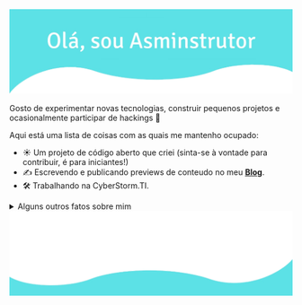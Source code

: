<img src="https://raw.githubusercontent.com/AsmInstrutor/AsmInstrutor/main/1630535512025.png" alt="Hero image">

Gosto de experimentar novas tecnologias, construir pequenos projetos e ocasionalmente participar de hackings 🍃

Aqui está uma lista de coisas com as quais me mantenho ocupado:

- ☀️ Um projeto de código aberto que criei (sinta-se à vontade para contribuir, é para iniciantes!)
- ✍️ Escrevendo e publicando previews de conteudo no meu **[Blog](https://chat.whatsapp.com/FKFjHxn0ADlDF1eMktYnUu)**.
- 🛠 Trabalhando na CyberStorm.TI.

<details>
  <summary>Alguns outros fatos sobre mim</summary>
  <br>
  <p><i>Siri, toque ME! por Xxxtentaion - MOONLIGHT 🎶</i><p>
  
 - Minha chance de fazer uma jam ao codificar: softwares. Sem parar. ⭐️
 - Anthena é uma menina linda e maravilhosa, admiro muito ela! quero me tornar ela quando crescer

  <img height="180em" src="https://github-readme-stats.vercel.app/api?username=asmInstrutor&show_icons=true&theme=react&include_all_commits=true&count_private=true"/>

  <br><br>
</details>


<img src="https://raw.githubusercontent.com/AsmInstrutor/AsmInstrutor/main/1630535755062.png" alt="bottom">
